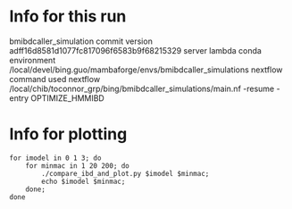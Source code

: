 
# Info for this run

bmibdcaller_simulation commit version   adff16d8581d1077fc817096f6583b9f68215329
server                                  lambda
conda environment                       /local/devel/bing.guo/mambaforge/envs/bmibdcaller_simulations
nextflow command used                   nextflow /local/chib/toconnor_grp/bing/bmibdcaller_simulations/main.nf -resume -entry OPTIMIZE_HMMIBD 

# Info for plotting
```
for imodel in 0 1 3; do 
    for minmac in 1 20 200; do 
        ./compare_ibd_and_plot.py $imodel $minmac; 
        echo $imodel $minmac; 
    done; 
done
```
